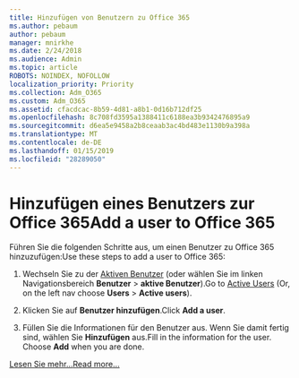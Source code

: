 ```yaml
---
title: Hinzufügen von Benutzern zu Office 365
ms.author: pebaum
author: pebaum
manager: mnirkhe
ms.date: 2/24/2018
ms.audience: Admin
ms.topic: article
ROBOTS: NOINDEX, NOFOLLOW
localization_priority: Priority
ms.collection: Adm_O365
ms.custom: Adm_O365
ms.assetid: cfacdcac-8b59-4d81-a8b1-0d16b712df25
ms.openlocfilehash: 8c708fd3595a1388411c6188ea3b9342476895a9
ms.sourcegitcommit: d6ea5e9458a2b8ceaab3ac4bd483e1130b9a398a
ms.translationtype: MT
ms.contentlocale: de-DE
ms.lasthandoff: 01/15/2019
ms.locfileid: "28289050"
---
```

# <a name="add-a-user-to-office-365"></a><span data-ttu-id="5d7aa-102">Hinzufügen eines Benutzers zur Office 365</span><span class="sxs-lookup"><span data-stu-id="5d7aa-102">Add a user to Office 365</span></span>

<span data-ttu-id="5d7aa-103">Führen Sie die folgenden Schritte aus, um einen Benutzer zu Office 365 hinzuzufügen:</span><span class="sxs-lookup"><span data-stu-id="5d7aa-103">Use these steps to add a user to Office 365:</span></span>
  
1. <span data-ttu-id="5d7aa-104">Wechseln Sie zu der [Aktiven Benutzer](https://support.office.com/article/https://portal.office.com/adminportal/home.aspx#/users) (oder wählen Sie im linken Navigationsbereich **Benutzer** \> **aktive Benutzer**).</span><span class="sxs-lookup"><span data-stu-id="5d7aa-104">Go to [Active Users](https://support.office.com/article/https://portal.office.com/adminportal/home.aspx#/users) (Or, on the left nav choose **Users** \> **Active users**).</span></span>
    
2. <span data-ttu-id="5d7aa-105">Klicken Sie auf **Benutzer hinzufügen**.</span><span class="sxs-lookup"><span data-stu-id="5d7aa-105">Click **Add a user**.</span></span>
    
3. <span data-ttu-id="5d7aa-p101">Füllen Sie die Informationen für den Benutzer aus. Wenn Sie damit fertig sind, wählen Sie **Hinzufügen** aus.</span><span class="sxs-lookup"><span data-stu-id="5d7aa-p101">Fill in the information for the user. Choose **Add** when you are done.</span></span> 
    
[<span data-ttu-id="5d7aa-108">Lesen Sie mehr...</span><span class="sxs-lookup"><span data-stu-id="5d7aa-108">Read more...</span></span>](https://support.office.com/article/1970f7d6-03b5-442f-b385-5880b9c256ec)
  

